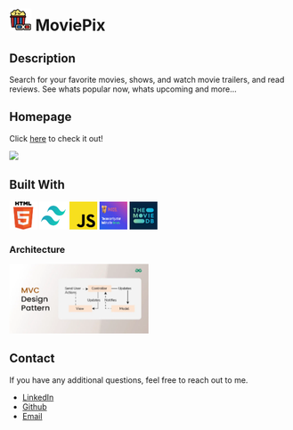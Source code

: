 # <img src="./Assets/popcorn.png" width="40" height="40" /> MoviePix

## Description

Search for your favorite movies, shows, and watch movie trailers, and read reviews. See whats popular now, whats upcoming and more...

## Homepage

Click [here](https://moviepix.netlify.app/) to check it out!

<img src="./Assets/MoviePixUpdate.gif" width="auto" height="auto"/>

## Built With

<img src="./Assets/images.png" width="50" height="50"/>
<img src="./Assets/taiwind.webp" width="50" height="50" />
<img src="./Assets/Unofficial_JavaScript_logo_2.svg.png" width="50" height="50" />
<img src="./Assets/home-og.png" width="50" height="50" />
<img src="./Assets/gVZIvphd_400x400.jpg" width="50" height="50" />

### Architecture

<img src="./Assets/MVC-design-pattern.webp" width="250" />

## Contact

If you have any additional questions, feel free to reach out to me.

- [LinkedIn](https://www.linkedin.com/in/brandon-knight-21940a206/)
- [Github](https://github.com/blksmk8483)
- [Email](brandonknightwork@gmail.com)

